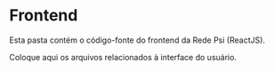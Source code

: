 # Frontend

Esta pasta contém o código-fonte do frontend da Rede Psi (ReactJS).

Coloque aqui os arquivos relacionados à interface do usuário.